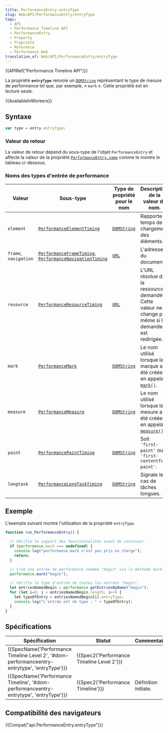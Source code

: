 ```yaml
---
title: PerformanceEntry.entryType
slug: Web/API/PerformanceEntry/entryType
tags:
  - API
  - Performance Timeline API
  - PerformanceEntry
  - Property
  - Propriété
  - Reference
  - Performance Web
translation_of: Web/API/PerformanceEntry/entryType
---
```

{{APIRef("Performance Timeline API")}}

La propriété **`entryType`** renvoie un [`DOMString`](/fr/docs/Web/API/DOMString) représentant le type de mesure de performance tel que, par exemple, « `mark` ». Cette propriété est en lecture seule.

{{AvailableInWorkers}}

## Syntaxe

```js
var type = entry.entryType;
```

### Valeur de retour

La valeur de retour dépend du sous-type de l'objet `PerformanceEntry` et affecte la valeur de la propriété [`PerformanceEntry.name`](/fr/docs/Web/API/PerformanceEntry/name) comme le montre le tableau ci-dessous.

### Noms des types d'entrée de performance

| Valeur                | Sous-type                                                                                                                                          | Type de propriété pour le nom             | Description de la valeur du nom.                                                                              |
| --------------------- | -------------------------------------------------------------------------------------------------------------------------------------------------- | ----------------------------------------- | ------------------------------------------------------------------------------------------------------------- |
| `element`             | [`PerformanceElementTiming`](/fr/docs/Web/API/PerformanceElementTiming)                                                                            | [`DOMString`](/fr/docs/Web/API/DOMString) | Rapporte le temps de chargement des éléments.                                                                 |
| `frame`, `navigation` | [`PerformanceFrameTiming`](/fr/docs/Web/API/PerformanceFrameTiming), [`PerformanceNavigationTiming`](/fr/docs/Web/API/PerformanceNavigationTiming) | [`URL`](/fr/docs/Web/API/URL)             | L'adresse du document.                                                                                        |
| `resource`            | [`PerformanceResourceTiming`](/fr/docs/Web/API/PerformanceResourceTiming)                                                                          | [`URL`](/fr/docs/Web/API/URL)             | L'URL résolue de la ressource demandée. Cette valeur ne change pas même si la demande est redirigée.          |
| `mark`                | [`PerformanceMark`](/fr/docs/Web/API/PerformanceMark)                                                                                              | [`DOMString`](/fr/docs/Web/API/DOMString) | Le nom utilisé lorsque la marque a été créée en appelant [`mark()`](/fr/docs/Web/API/Performance/mark).       |
| `measure`             | [`PerformanceMeasure`](/fr/docs/Web/API/PerformanceMeasure)                                                                                        | [`DOMString`](/fr/docs/Web/API/DOMString) | Le nom utilisé lorsque la mesure a été créée en appelant [`measure()`](/fr/docs/Web/API/Performance/measure). |
| `paint`               | [`PerformancePaintTiming`](/fr/docs/Web/API/PerformancePaintTiming)                                                                                | [`DOMString`](/fr/docs/Web/API/DOMString) | Soit `'first-paint'` ou `'first-contentful-paint'`.                                                           |
| `longtask`            | [`PerformanceLongTaskTiming`](/fr/docs/Web/API/PerformanceLongTaskTiming)                                                                          | [`DOMString`](/fr/docs/Web/API/DOMString) | Signale les cas de tâches longues.                                                                            |

## Exemple

L'exemple suivant montre l'utilisation de la propriété `entryType`.

```js
function run_PerformanceEntry() {

  // Vérifie le support des fonctionnalités avant de continuer
  if (performance.mark === undefined) {
    console.log("performance.mark n'est pas pris en charge");
    return;
  }

  // Crée une entrée de performance nommée "begin" via la méthode mark()
  performance.mark("begin");

  // Vérifie le type d'entrée de toutes les entrées "begin".
  let entriesNamedBegin = performance.getEntriesByName("begin");
  for (let i=0; i < entriesNamedBegin.length; i++) {
    let typeOfEntry = entriesNamedBegin[i].entryType;
    console.log("L'entrée est de type : " + typeOfEntry);
  }
}
```

## Spécifications

| Spécification                                                                                                                        | Statut                                                   | Commentaire          |
| ------------------------------------------------------------------------------------------------------------------------------------ | -------------------------------------------------------- | -------------------- |
| {{SpecName('Performance Timeline Level 2', '#dom-performanceentry-entrytype', 'entryType')}} | {{Spec2('Performance Timeline Level 2')}} |                      |
| {{SpecName('Performance Timeline', '#dom-performanceentry-entrytype', 'entryType')}}         | {{Spec2('Performance Timeline')}}             | Définition initiale. |

## Compatibilité des navigateurs

{{Compat("api.PerformanceEntry.entryType")}}
